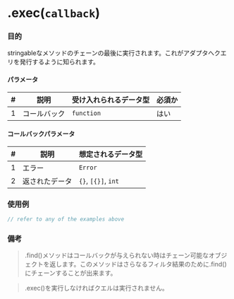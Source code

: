 # .exec(`callback`)
### 目的
stringableなメソッドのチェーンの最後に実行されます。これがアダプタへクエリを発行するように知られます。
#### パラメータ
| # | 説明          | 受け入れられるデータ型           | 必須か |
|---|---------------------|---------------------|------------|
| 1 |     コールバック        | `function`          | はい        |
#### コールバックパラメータ
| # | 説明              | 想定されるデータ型 |
|---|---------------------|---------------------|
| 1 |  エラー              | `Error`             |
| 2 |  返されたデータ    | `{}`, `[{}]`, `int`     |
### 使用例
```javascript 
// refer to any of the examples above
```
### 備考
> .find()メソッドはコールバックが与えられない時はチェーン可能なオブジェクトを返します。このメソッドはさらなるフィルタ結果のために.find()にチェーンすることが出来ます。

> .exec()を実行しなければクエルは実行されません。



<docmeta name="uniqueID" value="exec550068">
<docmeta name="methodType" value="mcm">
<docmeta name="importance" value="undefined">
<docmeta name="displayName" value=".exec()">

